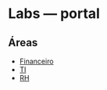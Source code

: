 # Labs — portal

## Áreas
- [Financeiro](financeiro/index.md)
- [TI](ti/index.md)
- [RH](rh/index.md)
